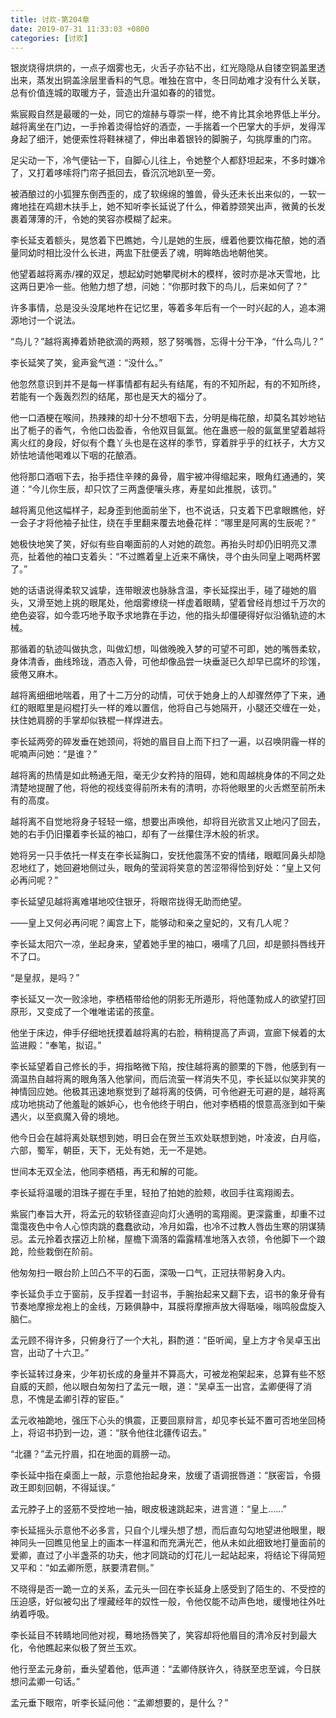 ```yaml
---
title: 讨欢-第204章
date: 2019-07-31 11:33:03 +0800
categories: [讨欢]
---
```


银炭烧得烘烘的，一点子烟雾也无，火舌子亦钻不出，红光隐隐从自镂空铜盖里透出来，蒸发出铜盖涂层里香料的气息。唯独在宫中，冬日同劫难才没有什么关联，总有价值连城的取暖方子，营造出升温如春的的错觉。

紫宸殿自然是最暖的一处，同它的煊赫与尊崇一样，绝不肯比其余地界低上半分。越将离坐在门边，一手拎着烫得恰好的酒壶，一手揣着一个巴掌大的手炉，发得浑身起了细汗，她便索性将鞋袜褪了，伸出串着银铃的脚腕子，勾挑厚重的门帘。

足尖动一下，冷气便钻一下，自脚心儿往上，令她整个人都舒坦起来，不多时嫌冷了，又打着哆嗦将门帘子抵回去，昏沉沉地趴至一旁。

被酒酿过的小狐狸东倒西歪的，成了软绵绵的雏兽，骨头还未长出来似的，一软一瘫地挂在鸡翅木扶手上，她不知听李长延说了什么，伸着脖颈笑出声，微黄的长发裹着薄薄的汗，令她的笑容亦模糊了起来。

李长延支着额头，晃悠着下巴瞧她，今儿是她的生辰，缠着他要饮梅花酿，她的酒量同幼时相比没什么长进，两盅下肚便丢了魂，明眸皓齿地朝他笑。

他望着越将离赤/裸的双足，想起幼时她攀爬树木的模样，彼时亦是冰天雪地，比这两日更冷一些。他勉力想了想，问她：“你那时救下的鸟儿，后来如何了？”

许多事情，总是没头没尾地杵在记忆里，等着多年后有一个一时兴起的人，追本溯源地讨一个说法。

“鸟儿？”越将离捧着娇艳欲滴的两颊，怒了努嘴唇，忘得十分干净，“什么鸟儿？”

李长延笑了笑，瓮声瓮气道：“没什么。”

他忽然意识到并不是每一样事情都有起头有结尾，有的不知所起，有的不知所终，若能有一个轰轰烈烈的结尾，那也是天大的福分了。

他一口酒梗在喉间，热辣辣的却十分不想咽下去，分明是梅花酿，却莫名其妙地钻出了栀子的香气，令他口齿盈香，令他双目氤氲。他在蛊惑一般的氤氲里望着越将离火红的身段，好似有个蠢丫头也是在这样的季节，穿着胖乎乎的红袄子，大方又娇怯地请他喝难以下咽的花酿酒。

他将那口酒咽下去，抬手捂住辛辣的鼻骨，眉宇被冲得缩起来，眼角红通通的，笑道：“今儿你生辰，却只饮了三两盏便嚷头疼，寿星如此推脱，该罚。”

越将离见他这幅样子，起身歪到他面前坐下，也不说话，只支着下巴拿眼瞧他，好一会子才将他袖子扯住，绕在手里翻来覆去地叠花样：“哪里是阿离的生辰呢？”

她极快地笑了笑，好似有些自嘲面前的人对她的疏忽。再抬头时却仍旧明亮又漂亮，扯着他的袖口支着头：“不过瞧着皇上近来不痛快，寻个由头同皇上喝两杯罢了。”

她的话语说得柔软又诚挚，连带眼波也脉脉含温，李长延探出手，碰了碰她的眉头，又滑至她上挑的眼尾处，他烟雾缭绕一样虚着眼睛，望着曾经肖想过千万次的绝色姿容，如今乖巧地予取予求地靠在手边，他的指头却僵硬得好似沿循轨迹的木械。

那循着的轨迹叫做执念，叫做幻想，叫做晚晚入梦的可望不可即，她的嘴唇柔软，身体清香，曲线玲珑，酒态入骨，可他却像品尝一块垂涎已久却早已腐坏的珍馐，疲倦又麻木。

越将离细细地喘着，用了十二万分的动情，可伏于她身上的人却骤然停了下来，通红的眼眶里是闷棍打头一样的难以置信，他将自己与她隔开，小腿还交缠在一处，扶住她肩膀的手掌却似铁棍一样焊进去。

李长延两旁的碎发垂在她颈间，将她的眉目自上而下扫了一遍，以召唤阴霾一样的呢喃声问她：“是谁？”

越将离的热情是如此畅通无阻，毫无少女矜持的阻碍，她和周越桃身体的不同之处清楚地提醒了他，将他的视线变得前所未有的清明，亦将他眼里的火舌燃至前所未有的高度。

越将离不自觉地将身子轻轻一缩，想要出声唤他，却将目光欲言又止地闪了回去，她的右手仍旧攥着李长延的袖口，却有了一丝攥住浮木般的祈求。

她将另一只手依托一样支在李长延胸口，安抚他震荡不安的情绪，眼眶同鼻头却隐忍地红了，她回避地侧过头，眼角的莹润将笑意的苦涩带得恰到好处：“皇上又何必再问呢？”

李长延望见越将离难堪地咬住银牙，将眼帘拢得无助而绝望。

——皇上又何必再问呢？阖宫上下，能够动和亲之皇妃的，又有几人呢？

李长延太阳穴一凉，坐起身来，望着她手里的袖口，嗫嚅了几回，却是颤抖唇线开不了口。

“是皇叔，是吗？”

李长延又一次一败涂地，李栖梧带给他的阴影无所遁形，将他蓬勃成人的欲望打回原形，又变成了一个唯唯诺诺的孩童。

他坐于床边，伸手仔细地抚摸着越将离的右脸，稍稍提高了声调，宣廊下候着的太监进殿：“奉笔，拟诏。”

李长延望着自己修长的手，拇指略微下陷，按住越将离的颤栗的下唇，他感到有一滴温热自越将离的眼角落入他掌间，而后流萤一样消失不见，李长延以似笑非笑的神情回应她。他极其迅速地察觉到了越将离的伎俩，可令他避无可避的是，越将离成功地挑动了他羞耻的嫉妒心，也令他终于明白，他对李栖梧的恨意高涨到如干柴遇火，以至疯魔入骨的境地。

他今日会在越将离处联想到她，明日会在贺兰玉欢处联想到她，叶凌波，白月临，六部，蜀军，朝臣，天下，无处有她，无一不是她。

世间本无双全法，他同李栖梧，再无和解的可能。

李长延将温暖的泪珠子握在手里，轻拍了拍她的脸颊，收回手往鸾翔阁去。

紫宸门奉旨大开，将孟元的软轿径直迎向灯火通明的鸾翔阁。更深露重，却重不过霭霭夜色中令人心惊肉跳的蠢蠢欲动，冷月如霜，也冷不过教人唇齿生寒的阴谋猜忌。孟元拎着衣摆迈上阶梯，屋檐下滴落的霜露精准地落入衣领，令他脚下一个踉跄，险些栽倒在阶前。

他匆匆扫一眼台阶上凹凸不平的石面，深吸一口气，正冠扶带躬身入内。

李长延负手立于窗前，反手捏着一封诏书，手腕抬起来又翻下去，诏书的象牙骨有节奏地摩擦龙袍上的金线，万籁俱静中，耳膜将摩擦声放大得聒噪，嗡鸣般盘旋入脑仁。

孟元顾不得许多，只俯身行了一个大礼，斟酌道：“臣听闻，皇上方才令吴卓玉出宫，出动了十六卫。”

李长延转过身来，少年初长成的身量并不算高大，可被龙袍架起来，总算有些不怒自威的天颜，他以眼白匆匆扫了孟元一眼，道：“吴卓玉一出宫，孟卿便得了消息，不愧是孟卿引荐的宦臣。”

孟元收袖跪地，强压下心头的惧震，正要回禀辩言，却见李长延不置可否地坐回椅上，将诏书扔到一边，道：“朕令他往北疆传诏去。”

“北疆？”孟元拧眉，扣在地面的肩膀一动。

李长延中指在桌面上一敲，示意他抬起身来，放缓了语调抿唇道：“朕密旨，令摄政王即刻回朝，不得延误。”

孟元脖子上的竖筋不受控地一抽，眼皮极速跳起来，进言道：“皇上……”

李长延摇头示意他不必多言，只自个儿埋头想了想，而后直勾勾地望进他眼里，眼神同头一回瞧见他呈上的画本一样温和而充满光芒，他从未如此细致地打量面前的爱卿，直过了小半盏茶的功夫，他才同跳动的灯花儿一起站起来，将结论下得简短又平和：“如孟卿所愿，朕要清君侧。”

不晓得是否一跪一立的关系，孟元头一回在李长延身上感受到了陌生的、不受控的压迫感，好似被勾出了埋藏经年的奴性一般，令他仅能不动声色地，缓慢地往外吐纳着呼吸。

李长延目不转睛地同他对视，蓦地扬唇笑了，笑容却将他眉目的清冷反衬到最大化，令他瞧起来似极了贺兰玉欢。

他行至孟元身前，垂头望着他，低声道：“孟卿侍朕许久，待朕至忠至诚，今日朕想问孟卿一句话。”

孟元垂下眼帘，听李长延问他：“孟卿想要的，是什么？”


